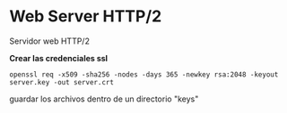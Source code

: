 # Web Server HTTP/2

Servidor web HTTP/2 

**Crear las credenciales ssl**
```
openssl req -x509 -sha256 -nodes -days 365 -newkey rsa:2048 -keyout server.key -out server.crt
```
guardar los archivos dentro de un directorio "keys"
